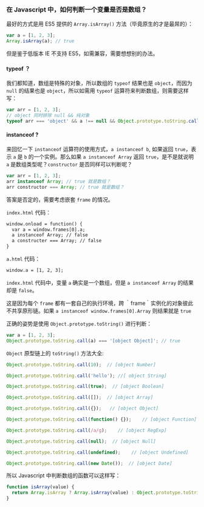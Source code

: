 ### 在 Javascript 中，如何判断一个变量是否是数组？

最好的方式是用 ES5 提供的 `Array.isArray()` 方法（毕竟原生的才是最屌的）：

```js
var a = [1, 2, 3];
Array.isArray(a); // true
```

但是鉴于低版本 IE 不支持 ES5，如需兼容，需要想想别的办法。

#### typeof ？
我们都知道，数组是特殊的对象，所以数组的 `typeof` 结果也是 `object`，而因为 `null` 的结果也是 `object`，所以如需用 `typeof` 运算符来判断数组，则需要这样写：

```js
var arr = [1, 2, 3];
// object 同时排除 null && 纯对象
typeof arr === 'object' && a !== null && Object.prototype.toString.call(a) !== '[object Object]';
```

#### instanceof ?

来回忆一下 `instanceof` 运算符的使用方式，`a instanceof b`, 如果返回 `true`，表示 `a` 是 `b` 的一个实例。那么如果 `a instanceof Array` 返回 `true`，是不是就说明 `a` 是数组类型呢？`constructor` 是否同样可以判断呢？

```js
var arr = [1, 2, 3];
arr instanceof Array; // true 就是数组？
arr constructor === Array; // true 就是数组？
```

答案是否定的，需要考虑嵌套 `frame` 的情况。

`index.html` 代码：

```html
window.onload = function() {
  var a = window.frames[0].a;
  a instanceof Array; // false
  a constructer === Array; // false
}
```

`a.html` 代码：

```html
window.a = [1, 2, 3];
```

`index.html` 代码中，变量 `a` 确实是一个数组，但是 `a instanceof Array` 的结果却是 `false`。

这是因为每个 `frame` 都有一套自己的执行环境，跨 ｀frame｀实例化的对象彼此不共享原形链。如果 `a instanceof window.frames[0].Array` 则结果就是 `true`

正确的姿势是使用 `Object.prototype.toString()` 进行判断：

```js
var a = [1, 2, 3];
Object.prototype.toString.call(a) === '[object Object]'; // true
```

`Object` 原型链上的 `toString()` 方法大全:

```js
Object.prototype.toString.call(10);  // [object Number]

Object.prototype.toString.call('hello'); //[ object String]

Object.prototype.toString.call(true);  // [object Boolean]

Object.prototype.toString.call([]);  // [object Array]

Object.prototype.toString.call({});   // [object Object]

Object.prototype.toString.call(function() {});    // [object Function]

Object.prototype.toString.call(/a/g);    // [object RegExp]

Object.prototype.toString.call(null);  // [object Null]

Object.prototype.toString.call(undefined);    // [object Undefined]

Object.prototype.toString.call(new Date());  // [object Date]
```

所以 Javascript 中判断数组的函数可以这样写：

```js
function isArray(value) {
  return Array.isArray ? Array.isArray(value) : Object.prototype.toString.call(value) === '[object Array]';
}
```
